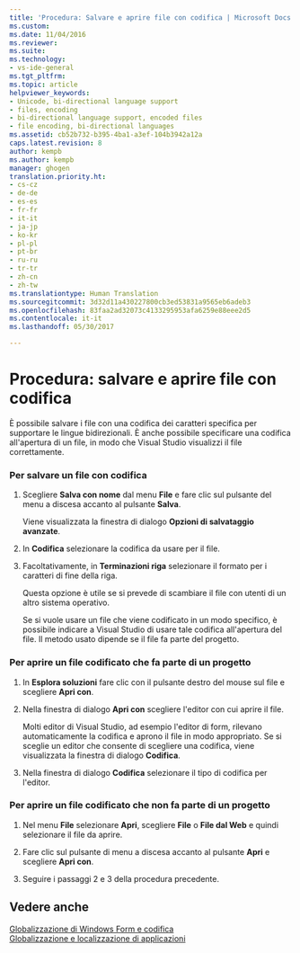 ```yaml
---
title: 'Procedura: Salvare e aprire file con codifica | Microsoft Docs'
ms.custom: 
ms.date: 11/04/2016
ms.reviewer: 
ms.suite: 
ms.technology:
- vs-ide-general
ms.tgt_pltfrm: 
ms.topic: article
helpviewer_keywords:
- Unicode, bi-directional language support
- files, encoding
- bi-directional language support, encoded files
- file encoding, bi-directional languages
ms.assetid: cb52b732-b395-4ba1-a3ef-104b3942a12a
caps.latest.revision: 8
author: kempb
ms.author: kempb
manager: ghogen
translation.priority.ht:
- cs-cz
- de-de
- es-es
- fr-fr
- it-it
- ja-jp
- ko-kr
- pl-pl
- pt-br
- ru-ru
- tr-tr
- zh-cn
- zh-tw
ms.translationtype: Human Translation
ms.sourcegitcommit: 3d32d11a430227800cb3ed53831a9565eb6adeb3
ms.openlocfilehash: 83faa2ad32073c4133295953afa6259e88eee2d5
ms.contentlocale: it-it
ms.lasthandoff: 05/30/2017

---
```

# <a name="how-to-save-and-open-files-with-encoding"></a>Procedura: salvare e aprire file con codifica
È possibile salvare i file con una codifica dei caratteri specifica per supportare le lingue bidirezionali. È anche possibile specificare una codifica all'apertura di un file, in modo che Visual Studio visualizzi il file correttamente.  
  
### <a name="to-save-a-file-with-encoding"></a>Per salvare un file con codifica  
  
1.  Scegliere **Salva con nome** dal menu **File** e fare clic sul pulsante del menu a discesa accanto al pulsante **Salva**.  
  
     Viene visualizzata la finestra di dialogo **Opzioni di salvataggio avanzate**.  
  
2.  In **Codifica** selezionare la codifica da usare per il file.  
  
3.  Facoltativamente, in **Terminazioni riga** selezionare il formato per i caratteri di fine della riga.  
  
     Questa opzione è utile se si prevede di scambiare il file con utenti di un altro sistema operativo.  
  
     Se si vuole usare un file che viene codificato in un modo specifico, è possibile indicare a Visual Studio di usare tale codifica all'apertura del file. Il metodo usato dipende se il file fa parte del progetto.  
  
### <a name="to-open-an-encoded-file-that-is-part-of-a-project"></a>Per aprire un file codificato che fa parte di un progetto  
  
1.  In **Esplora soluzioni** fare clic con il pulsante destro del mouse sul file e scegliere **Apri con**.  
  
2.  Nella finestra di dialogo **Apri con** scegliere l'editor con cui aprire il file.  
  
     Molti editor di Visual Studio, ad esempio l'editor di form, rilevano automaticamente la codifica e aprono il file in modo appropriato. Se si sceglie un editor che consente di scegliere una codifica, viene visualizzata la finestra di dialogo **Codifica**.  
  
3.  Nella finestra di dialogo **Codifica** selezionare il tipo di codifica per l'editor.  
  
### <a name="to-open-an-encoded-file-that-is-not-part-of-a-project"></a>Per aprire un file codificato che non fa parte di un progetto  
  
1.  Nel menu **File** selezionare **Apri**, scegliere **File** o **File dal Web** e quindi selezionare il file da aprire.  
  
2.  Fare clic sul pulsante di menu a discesa accanto al pulsante **Apri** e scegliere **Apri con**.  
  
3.  Seguire i passaggi 2 e 3 della procedura precedente.  
  
## <a name="see-also"></a>Vedere anche  
 [Globalizzazione di Windows Form e codifica](/dotnet/framework/winforms/advanced/encoding-and-windows-forms-globalization)   
 [Globalizzazione e localizzazione di applicazioni](../ide/globalizing-and-localizing-applications.md)
